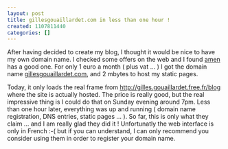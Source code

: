 ```yaml
---
layout: post
title: gillesgouaillardet.com in less than one hour !
created: 1107811440
categories: []
---
```

After having decided to create my blog, I thought it would be nice to have my own domain name.
I checked some offers on the web and I found <a href="www.amen.fr">amen</a> has a good one.
For only 1 euro a month ( plus vat ... ) I got the domain name <a href="http://gillesgouaillardet.com">gillesgouaillardet.com</a>, and 2 mbytes to host my static pages.
<!--break-->
Today, it only loads the real frame from <a href="http://gilles.gouaillardet.free.fr/blog">http://gilles.gouaillardet.free.fr/blog</a> where the site is actually hosted.
The price is really good, but the real impressive thing is I could do that on Sunday evening around 7pm.
Less than one hour later, everything was up and running ( domain name registration, DNS entries, static pages ... ).
So far, this is only what they claim ... and I am really glad they did it !
Unfortunatly the web interface is only in French :-( but if you can understand, I can only recommend you consider using them in order to register your domain name.

